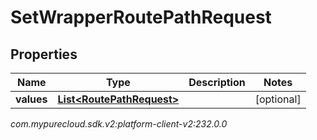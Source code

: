 # SetWrapperRoutePathRequest


## Properties

| Name | Type | Description | Notes |
| ------------ | ------------- | ------------- | ------------- |
| **values** | [**List&lt;RoutePathRequest&gt;**](RoutePathRequest) |  |  [optional] |




_com.mypurecloud.sdk.v2:platform-client-v2:232.0.0_
